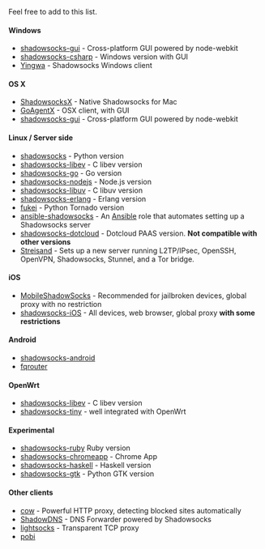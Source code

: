 Feel free to add to this list.

#### Windows

* [shadowsocks-gui](https://github.com/shadowsocks/shadowsocks-gui) - Cross-platform GUI powered by node-webkit
* [shadowsocks-csharp](https://github.com/clowwindy/shadowsocks-csharp) - Windows version with GUI
* [Yingwa](https://github.com/dallascao/yingwa) - Shadowsocks Windows client

#### OS X

* [ShadowsocksX](https://github.com/shadowsocks/shadowsocks-iOS/) - Native Shadowsocks for Mac
* [GoAgentX](https://github.com/ohdarling/GoAgentX) - OSX client, with GUI
* [shadowsocks-gui](https://github.com/shadowsocks/shadowsocks-gui) - Cross-platform GUI powered by node-webkit

#### Linux / Server side

* [shadowsocks](https://github.com/clowwindy/shadowsocks) - Python version
* [shadowsocks-libev](https://github.com/madeye/shadowsocks-libev) - C libev version
* [shadowsocks-go](https://github.com/shadowsocks/shadowsocks-go) - Go version
* [shadowsocks-nodejs](https://github.com/clowwindy/shadowsocks-nodejs) - Node.js version
* [shadowsocks-libuv](https://github.com/dndx/shadowsocks-libuv) - C libuv version
* [shadowsocks-erlang](https://github.com/Yongke/shadowsocks-erlang) - Erlang version
* [fukei](https://github.com/thomashuang/Fukei) - Python Tornado version
* [ansible-shadowsocks](https://github.com/jlund/ansible-shadowsocks) - An [Ansible](http://www.ansibleworks.com/) role that automates setting up a Shadowsocks server
* [shadowsocks-dotcloud](https://github.com/clowwindy/shadowsocks-dotcloud) - Dotcloud PAAS version. **Not compatible with other versions**
* [Streisand](https://github.com/jlund/streisand) - Sets up a new server running L2TP/IPsec, OpenSSH, OpenVPN, Shadowsocks, Stunnel, and a Tor bridge.

#### iOS

* [MobileShadowSocks](https://github.com/linusyang/MobileShadowSocks) - Recommended for jailbroken devices, global proxy with no restriction
* [shadowsocks-iOS](https://github.com/shadowsocks/shadowsocks-iOS) - All devices, web browser, global proxy **with some restrictions**

#### Android

* [shadowsocks-android](https://github.com/shadowsocks/shadowsocks-android)
* [fqrouter](https://github.com/fqrouter/fqrouter)

<a id="server-side"></a>

#### OpenWrt

* [shadowsocks-libev](https://github.com/madeye/shadowsocks-libev) - C libev version
* [shadowsocks-tiny](https://github.com/zhao-gang/shadowsocks-tiny) - well integrated with OpenWrt

#### Experimental

* [shadowsocks-ruby](https://github.com/clowwindy/shadowsocks-ruby) Ruby version
* [shadowsocks-chromeapp](https://github.com/clowwindy/shadowsocks-chromeapp) - Chrome App
* [shadowsocks-haskell](https://github.com/rnons/shadowsocks-haskell) - Haskell version
* [shadowsocks-gtk](https://github.com/apporc/shadowsocks-gtk) - Python GTK version

#### Other clients

* [cow](https://github.com/cyfdecyf/cow) - Powerful HTTP proxy, detecting blocked sites automatically
* [ShadowDNS](https://github.com/clowwindy/ShadowDNS) - DNS Forwarder powered by Shadowsocks
* [lightsocks](https://github.com/clowwindy/lightsocks) - Transparent TCP proxy
* [pobi](https://github.com/jackyz/pobi)